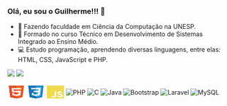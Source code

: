 ### Olá, eu sou o Guilherme!!! 👋

- 🔭 Fazendo faculdade em Ciência da Computação na UNESP.
- 🌱 Formado no curso Técnico em Desenvolvimento de Sistemas Integrado ao Ensino Médio.
- 💻 Estudo programação, aprendendo diversas linguagens, entre elas: HTML, CSS, JavaScript e PHP.

<div>
  <a href="https://github.com/GuiASoares">
  <img height="180em" src="https://github-readme-stats.vercel.app/api?username=GuiASoares&show_icons=true&theme=dracula&include_all_commits=true&count_private=true"/></a>
  <a href="https://github.com/GuiASoares">
  <img height="180em" src="https://github-readme-stats.vercel.app/api/top-langs/?username=GuiASoares&layout=compact&theme=dracula"/></a>
</div>

<div style="display: inline_block"><br>
  <img align="center" alt="HTML" height="30" width="40" src="https://raw.githubusercontent.com/devicons/devicon/master/icons/html5/html5-original.svg"/>
  <img align="center" alt="CSS" height="30" width="40" src="https://raw.githubusercontent.com/devicons/devicon/master/icons/css3/css3-original.svg"/>
  <img align="center" alt="JavaScript" height="30" width="40" src="https://raw.githubusercontent.com/devicons/devicon/master/icons/javascript/javascript-plain.svg"/>
  <img align="center" alt="PHP" height="40" width="50" src="https://cdn.jsdelivr.net/gh/devicons/devicon/icons/php/php-original.svg"/>
  <img align="center" alt="C" height="35" width="45" src="https://cdn.jsdelivr.net/gh/devicons/devicon@latest/icons/c/c-original.svg"/>
  <img align="center" alt="Java" height="35" width="45" src="https://cdn.jsdelivr.net/gh/devicons/devicon@latest/icons/java/java-original.svg"/>
  <img align="center" alt="Bootstrap" height="35" width="45" src="https://cdn.jsdelivr.net/gh/devicons/devicon/icons/bootstrap/bootstrap-original.svg"/>
  <img align="center" alt="Laravel" height="35" width="45" src="https://cdn.jsdelivr.net/gh/devicons/devicon@latest/icons/laravel/laravel-original.svg"/>
  <img align="center" alt="MySQL" height="35" width="45" src="https://cdn.jsdelivr.net/gh/devicons/devicon@latest/icons/mysql/mysql-original.svg"/>
</div>
